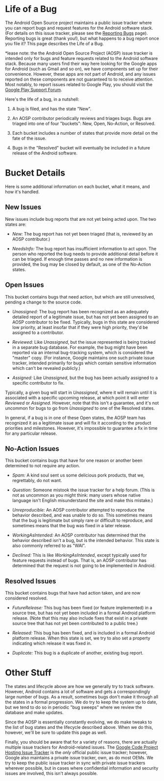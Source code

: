 <!--
   Copyright 2010 The Android Open Source Project 

   Licensed under the Apache License, Version 2.0 (the "License"); 
   you may not use this file except in compliance with the License.
   You may obtain a copy of the License at

       http://www.apache.org/licenses/LICENSE-2.0

   Unless required by applicable law or agreed to in writing, software
   distributed under the License is distributed on an "AS IS" BASIS,
   WITHOUT WARRANTIES OR CONDITIONS OF ANY KIND, either express or implied.
   See the License for the specific language governing permissions and
   limitations under the License.
-->

# Life of a Bug #

The Android Open Source project maintains a public issue tracker where you
can report bugs and request features for the Android software stack. (For
details on this issue tracker, please see the [Reporting Bugs](report-bugs.html) page).
Reporting bugs is great (thank you!), but what happens to a bug report once
you file it? This page describes the Life of a Bug.

*lease note: the the Android Open Source Project (AOSP) issue tracker is
intended only for bugs and feature requests related to the Android software
stack. Because many users find their way here looking for the Google apps for
Android (such as Gmail and so on), we have components set up for their
convenience. However, these apps are not part of Android, and any issues
reported on these components are not guaranteed to to receive attention.
Most notably, to report issues related to Google Play, you should visit the
[Google Play Support Forum](https://support.google.com/googleplay/).

Here's the life of a bug, in a nutshell:

1. A bug is filed, and has the state "New".

1. An AOSP contributor periodically reviews and triages bugs. Bugs are
triaged into one of four "buckets": New, Open, No-Action, or Resolved.

1. Each bucket includes a number of states that provide more detail on the
fate of the issue.

1. Bugs in the "Resolved" bucket will eventually be included in a future
release of the Android software.

# Bucket Details #

Here is some additional information on each bucket, what it means, and how
it's handled.

## New Issues ##

New issues include bug reports that are not yet being acted upon. The two
states are:

- *New:*
    The bug report has not yet been triaged (that is, reviewed by an AOSP contributor.)

- *NeedsInfo:*
    The bug report has insufficient information to act
upon. The person who reported the bug needs to provide additional detail
before it can be triaged. If enough time passes and no new information is
provided, the bug may be closed by default, as one of the No-Action
states.

## Open Issues ##

This bucket contains bugs that need action, but which are still
unresolved, pending a change to the source code.

- *Unassigned:*
    The bug report has been recognized as an adequately
detailed report of a legitimate issue, but has not yet been assigned to an
AOSP contributor to be fixed. Typically, bugs in this state are considered low
priority, at least insofar that if they were high priority, they'd be assigned
to a contributor.

- *Reviewed:*
    Like *Unassigned*, but the issue
represented is being tracked in a separate bug database. For example, the bug
might have been reported via an internal bug-tracking system,
which is considered the "master" copy. (For instance, Google maintains one
such private issue tracker, intended primarily for bugs which contain
sensitive information which can't be revealed publicly.)

- *Assigned:*
    Like *Unassigned*, but the bug has been
actually assigned to a specific contributor to fix.

Typically, a given bug will start in *Unassigned*, where it
will remain until it is associated with a specific upcoming release, at which
point it will enter *Reviewed* or *Assigned*. However,
note that this isn't a guarantee, and it's not uncommon for bugs to go from
*Unassigned* to one of the Resolved states.

In general, if a bug is in one of these Open states, the AOSP team has
recognized it as a legitimate issue and will fix it according to the product
priorities and milestones. However, it's impossible to guarantee a fix in time 
for any particular release.

## No-Action Issues ##

This bucket contains bugs that have for one reason or another been
determined to not require any action.

- *Spam:* 
    A kind soul sent us some delicious pork products, that we,
regrettably, do not want.

- *Question:*
    Someone mistook the issue tracker for a help forum.
(This is not as uncommon as you might think: many users whose native language
isn't English misunderstand the site and make this mistake.)

- *Unreproducible:*
    An AOSP contributor attempted to reproduce the
behavior described, and was unable to do so. This sometimes means that the bug
is legitimate but simply rare or difficult to reproduce, and sometimes means
that the bug was fixed in a later release.

- *WorkingAsIntended:*
    An AOSP contributor has determined that the
behavior described isn't a bug, but is the intended behavior. This state is
also commonly referred to as "WAI".

- *Declined:*
    This is like *WorkingAsIntended*, except
typically used for feature requests instead of bugs.  That is, an AOSP
contributor has determined that the request is not going to be implemented in
Android.

## Resolved Issues ##

This bucket contains bugs that have had action taken, and are now
considered resolved.

- *FutureRelease:*
    This bug has been fixed (or feature implemented) in
a source tree, but has not yet been included in a formal Android
platform release. (Note that this may also include fixes that exist in a
private source tree that has not yet been contributed to a public
tree.)

- *Released:*
    This bug has been fixed, and is included in a formal
Android platform release. When this state is set, we try to also set a
property indicating which release it was fixed in.

- *Duplicate:*
    This bug is a duplicate of another, existing bug report.

# Other Stuff #

The states and lifecycle above are how we generally try to track software.
However, Android contains a lot of software and gets a correspondingly large
number of bugs. As a result, sometimes bugs don't make it through all the
states in a formal progression. We do try to keep the system up to date, but
we tend to do so in periodic "bug sweeps" where we review the database and
make updates.

Since the AOSP is essentially constantly evolving, we do make tweaks to
the list of bug states and the lifecycle described above.  When we do this,
however, we'll be sure to update this page as well.

Finally, you should be aware that for a variety of reasons, there are
actually multiple issue trackers for Android-related issues. The 
[Google Code Project Hosting Issue Tracker](https://code.google.com/p/android/issues/list)
is the *only* official public issue tracker; however,
Google also maintains a private issue tracker, own, as do most OEMs. We try to
keep the public issue tracker in sync with private issue trackers
wherever possible, but in cases where confidential information and security
issues are involved, this isn't always possible.
